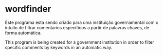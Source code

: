 # wordfinder
Este programa esta sendo criado para uma instituição governamental com o intuito de filtrar comentarios específicos a partir de palavras chaves, de forma automática.

This program is being created for a government institution in order to filter specific comments by keywords in an automatic way.
